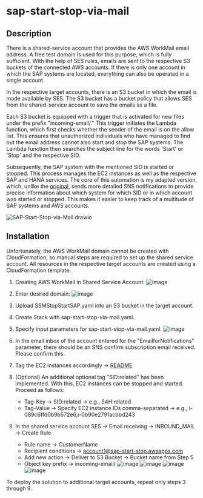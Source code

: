 # sap-start-stop-via-mail

## Description

There is a shared-service account that provides the AWS WorkMail email address. A free test domain is used for this purpose, which is fully sufficient. With the help of SES rules, emails are sent to the respective S3 buckets of the connected AWS accounts. If there is only one account in which the SAP systems are located, everything can also be operated in a single account.

In the respective target accounts, there is an S3 bucket in which the email is made available by SES. The S3 bucket has a bucket policy that allows SES from the shared-service account to save the emails as a file.

Each S3 bucket is equipped with a trigger that is activated for new files under the prefix "incoming-email/." This trigger initiates the Lambda function, which first checks whether the sender of the email is on the allow list. This ensures that unauthorized individuals who have managed to find out the email address cannot also start and stop the SAP systems. The Lambda function then searches the subject line for the words 'Start' or 'Stop' and the respective SID.

Subsequently, the SAP system with the mentioned SID is started or stopped. This process manages the EC2 instances as well as the respective SAP and HANA services. The core of this automation is my adapted version, which, unlike the [original](https://github.com/aws-samples/aws-ssm-automation-for-start-stop-sap?tab=readme-ov-file#readme), sends more detailed SNS notifications to provide precise information about which system for which SID or in which account was started or stopped. This makes it easier to keep track of a multitude of SAP systems and AWS accounts.

![SAP-Start-Stop-via-Mail drawio](https://github.com/PatrickZink/sap-start-stop-via-mail/assets/70896863/90d89723-d6ac-4367-8bd4-0ca3aa5510f2)


## Installation

Unfortunately, the AWS WorkMail domain cannot be created with CloudFormation, so manual steps are required to set up the shared service account. All resources in the respective target accounts are created using a CloudFormation template.

1. Creating AWS WorkMail in Shared Service Account:
![image](https://github.com/PatrickZink/sap-start-stop-via-mail/assets/70896863/4995d2b8-5c57-40b0-b2e0-f3a67d0b2845)

2. Enter desired domain:
![image](https://github.com/PatrickZink/sap-start-stop-via-mail/assets/70896863/cc8b04b4-9a4d-4955-b5e8-b41dede91300)

3. Upload SSMStopStartSAP.yaml into an S3 bucket in the target account.
4. Create Stack with sap-start-stop-via-mail.yaml.
5. Specify input parameters for sap-start-stop-via-mail.yaml.
![image](https://github.com/PatrickZink/sap-start-stop-via-mail/assets/70896863/face20d9-a3da-4385-8a2d-27d5453d7791)
6. In the email inbox of the account entered for the "EmailforNotifications" parameter, there should be an SNS confirm subscription email received. Please confirm this.
7. Tag the EC2 instances accordingly -> [README](https://github.com/aws-samples/aws-ssm-automation-for-start-stop-sap?tab=readme-ov-file#readme)
8. (Optional) An additional optional tag "SID:related" has been implemented. With this, EC2 instances can be stopped and started. Proceed as follows:
   - Tag-Key -> SID:related -> e.g., S4H:related
   - Tag-Value -> Specify EC2 instance IDs comma-separated -> e.g., i-089c6ffd0b9b572e6,i-0b90e2791acbbd243
9. In the shared service account SES -> Email receiving -> INBOUND_MAIL -> Create Rule
   - Rule name -> CustomerName
   - Recipient conditions -> account1@sap-start-stop.awsapps.com
   - Add new action -> Deliver to S3 Bucket -> Bucket name from Step 5
   - Object key prefix -> incoming-email/
   ![image](https://github.com/PatrickZink/sap-start-stop-via-mail/assets/70896863/683a9f37-c0c2-4818-a55b-fc5a5b766c94)
   ![image](https://github.com/PatrickZink/sap-start-stop-via-mail/assets/70896863/827661ed-2b1c-4a44-8e36-c0ee8bf3ab80)
   ![image](https://github.com/PatrickZink/sap-start-stop-via-mail/assets/70896863/3be4672a-e77f-47a4-9fbf-032a575358a4)
   ![image](https://github.com/PatrickZink/sap-start-stop-via-mail/assets/70896863/a8710d56-ceb0-41fd-847a-e2f0fac9b5f4)

To deploy the solution to additional target accounts, repeat only steps 3 through 9.


